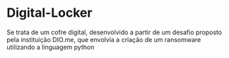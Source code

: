 # Digital-Locker
Se trata de um cofre digital, desenvolvido a partir de um desafio proposto pela instituição DIO.me, que envolvia a criação de um ransomware utilizando a linguagem python
